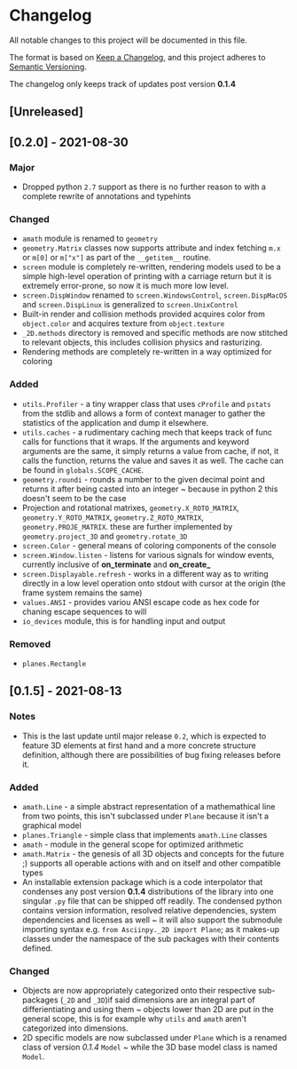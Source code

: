 # Changelog

All notable changes to this project will be documented in this file.

The format is based on [Keep a Changelog](https://keepachangelog.com/en/1.0.0/),
and this project adheres to [Semantic Versioning](https://semver.org/spec/v2.0.0.html).

The changelog only keeps track of updates post version **0.1.4**

## [Unreleased]

## [0.2.0] - 2021-08-30

### Major
- Dropped python `2.7` support as there is no further reason to with a complete rewrite of annotations and typehints


### Changed
- `amath` module is renamed to `geometry`
- `geometry.Matrix` classes now supports attribute and index fetching `m.x` or `m[0]` or `m["x"]` as part of the `__getitem__` routine.
- `screen` module is completely re-written, rendering models used to be a simple high-level operation of printing with a carriage return but it is extremely error-prone, so now it is much more low level.
- `screen.DispWindow` renamed to `screen.WindowsControl`, `screen.DispMacOS` and `screen.DispLinux` is generalized to `screen.UnixControl`
- Built-in render and collision methods provided acquires color from `object.color` and acquires texture from `object.texture`
- `_2D.methods` directory is removed and specific methods are now stitched to relevant objects, this includes collision physics and rasturizing.
- Rendering methods are completely re-written in a way optimized for coloring

### Added

- `utils.Profiler` - a tiny wrapper class that uses `cProfile` and `pstats` from the stdlib and allows a form of context manager to gather the statistics of the application and dump it elsewhere.
- `utils.caches` - a rudimentary caching mech that keeps track of func calls for functions that it wraps. If the arguments and keyword arguments are the same, it simply returns a value from cache, if not, it calls the function, returns the value and saves it as well. The cache can be found in `globals.SCOPE_CACHE`.
- `geometry.roundi` - rounds a number to the given decimal point and returns it after being casted into an integer ~ because in python 2 this doesn't seem to be the case
- Projection and rotational matrixes, `geometry.X_ROTO_MATRIX`, `geometry.Y_ROTO_MATRIX`, `geometry.Z_ROTO_MATRIX`, `geometry.PROJE_MATRIX`. these are further implemented by `geometry.project_3D` and `geometry.rotate_3D`
- `screen.Color` - general means of coloring components of the console
- `screen.Window.listen` - listens for various signals for window events, currently inclusive of **on_terminate** and **on_create_**
- `screen.Displayable.refresh` - works in a different way as to writing directly in a low level operation onto stdout with cursor at the origin (the frame system remains the same)
- `values.ANSI` - provides variou ANSI escape code as hex code for chaning escape sequences to will
- `io_devices` module, this is for handling input and output

### Removed

- `planes.Rectangle`


## [0.1.5] - 2021-08-13

### Notes

- This is the last update until major release `0.2`, which is expected to feature 3D elements at first hand and a more concrete structure definition, although there are possibilities of bug fixing releases before it.

### Added

- `amath.Line` - a simple abstract representation of a mathemathical line from two points, this isn't subclassed under `Plane` because it isn't a graphical model
- `planes.Triangle` - simple class that implements `amath.Line` classes
- `amath` - module in the general scope for optimized arithmetic
- `amath.Matrix` - the genesis of all 3D objects and concepts for the future ;) supports all operable actions with and on itself and other compatible types
- An installable extension package which is a code interpolator that condenses any post version **0.1.4** distributions of the library into one singular `.py` file that can be shipped off readily. The condensed python contains version information, resolved relative dependencies, system dependencies and licenses as well ~ it will also support the submodule importing syntax e.g. `from Asciinpy._2D import Plane`; as it makes-up classes under the namespace of the sub packages with their contents defined.

### Changed

- Objects are now appropriately categorized onto their respective sub-packages (`_2D` and `_3D`)if said dimensions are an integral part of differientiating and using them ~ objects lower than 2D are put in the general scope, this is for example why `utils` and `amath` aren't categorized into dimensions.
- 2D specific models are now subclassed under `Plane` which is a renamed class of version _0.1.4_ `Model` ~ while the 3D base model class is named `Model`.

